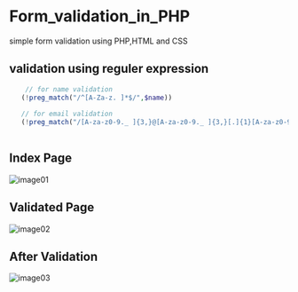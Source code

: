 # Form_validation_in_PHP
simple form validation using PHP,HTML and CSS

## validation using reguler expression 

```php
    // for name validation
   (!preg_match("/^[A-Za-z. ]*$/",$name))
   
   // for email validation
   (!preg_match("/[A-za-z0-9._ ]{3,}@[A-za-z0-9._ ]{3,}[.]{1}[A-za-z0-9._ ]{3,}/"))
   
```

## Index Page

![image01](https://user-images.githubusercontent.com/60534228/100619661-55dd0080-32d2-11eb-8adf-2ee9fc47af53.JPG)

## Validated Page

![image02](https://user-images.githubusercontent.com/60534228/100620790-aa34b000-32d3-11eb-8ecc-bace454f7b9d.JPG)

## After Validation

![image03](https://user-images.githubusercontent.com/60534228/100620899-d2241380-32d3-11eb-99a0-01d8fd00adbc.JPG)
